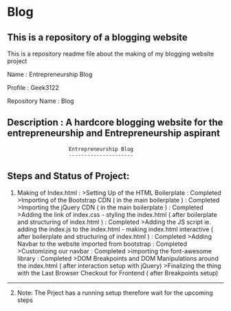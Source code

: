 # Blog
 This is a repository of a blogging website
-----------------------------------------------------------------------------------------
 This is a repository readme file about the making of my blogging website project

 Name : Entrepreneurship Blog

 Profile : Geek3122

 Repository Name : Blog

 Description : A hardcore blogging website for the entrepreneurship and 
               Entrepreneurship aspirant
-----------------------------------------------------------------------------------------

                        Entrepreneurship Blog
                        ---------------------

Steps and Status of Project:
---------------------------------------------------------------------------------------------------------------------------------------------
1. Making of Index.html :  >Setting Up of the HTML Boilerplate : Completed
                           >Importing of the Bootstrap CDN ( in the main boilerplate ) : Completed
                           >Importing the jQuery CDN ( in the main boilerplate ) : Completed
                           >Adding the link of index.css - styling the index.html ( after boilerplate and structuring of index.html ) : Completed
                           >Adding the JS script ie. adding the index.js to the index.html - making index.html interactive ( after boilerplate and structuring of index.html ) : Completed
                           >Adding Navbar to the website imported from bootstrap : Completed
                           >Customizing our navbar : Completed
                           >importing the font-awesome library : Completed
                           >DOM Breakpoints and DOM Manipulations around the index.html ( after interaction setup with jQuery)
                           >Finalizing the thing with the Last Browser Checkout for Frontend ( after Breakpoints setup)
---------------------------------------------------------------------------------------------------------------------------------------------
2. Note: The Prject has a running setup therefore wait for the upcoming steps

